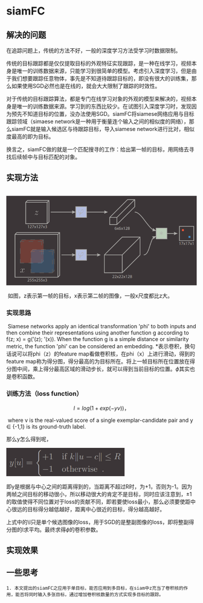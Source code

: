 # siamFC

## 解决的问题

​	在追踪问题上，传统的方法不好，一般的深度学习方法受学习时数据限制。

​	传统的目标跟踪都是仅仅提取目标的外观特征实现跟踪，是一种在线学习，视频本身是唯一的训练数据来源，只能学习到很简单的模型。考虑引入深度学习，但是由于我们想要跟踪任意物体，事先是不知道待跟踪目标的，即没有很大的训练集，那么如果使用SGD必然也是在线的，就会大大限制了跟踪的时效性。

​    对于传统的目标跟踪算法，都是专门在线学习对象的外观的模型来解决的，视频本身是唯一的训练数据来源。学习到的东西比较少。在试图引入深度学习时，发现因为预先不知道目标的位置，没办法使用SGD。siamFC将siamese网络应用与目标跟踪领域（simaese network是一种用于衡量连个输入之间的相似度的网络），那么siamFC就是输入候选区与待跟踪目标，导入siamese network进行比对，相似度最高的即为目标。

​	换言之，siamFC做的就是一个匹配搜寻的工作：给出第一帧的目标，用网络去寻找后续帧中与目标匹配的对象。

## 实现方法

​	![](../image/siamFC.png)

​	如图，z表示第一帧的目标，x表示第二帧的图像，一般x尺度都比z大。

### 实现思路

​	 Siamese networks apply an identical transformation 'phi' to both inputs and then combine their representations using another function g according to f(z; x) = g(’(z); ’(x)). When the function g is a simple distance or similarity metric, the function 'phi' can be considered an embedding. *表示卷积，换句话说可以将phi（z）的feature map看做卷积核，在phi（x）上进行滑动，得到的feature map称为得分图，得分最高的为目标所在。将上一帧目标所在位置放在得分图中间，乘上得分最高区域的滑动步长，就可以得到当前目标的位置。$\phi$其实也是卷积函数。

### 训练方法（loss function）	

$$
l = log(1+exp(-yv))，
$$

​		where v is the real-valued score of a single exemplar-candidate pair and y $\in$ \{-1,1\}  is its ground-truth label.

那么y怎么得到呢，

<img src="../image/siam2.png" alt="siam2" style="zoom:60%;" />

即y是根据与中心之间的距离得到的，当距离不超过R时，为+1，否则为-1。因为两帧之间目标的移动很小，所以移动很大的肯定不是目标，同时应该注意到，±1的取值使得不同位置对于loss的贡献不同，即若要使loss最小，那么必须要使距中心很远的目标得分越低越好，距离中心很近的目标，得分越高越好。

上式中的\l只是单个候选图像的loss，用于SGD的是整副图像的loss，即将整副得分图的l求平均。最终求得$\phi$的卷积参数。

## 实现效果

## 一些思考

	1. 本文提出的siamFC之应用于单目标，能否应用到多目标，在siam中z充当了卷积核的作用，能否将同时输入多张目标，通过增加卷积核数量的方式实现多目标的跟踪。
